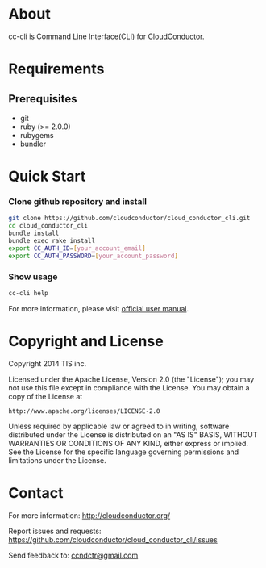 About
=====

cc-cli is Command Line Interface(CLI) for [CloudConductor](https://github.com/cloudconductor/cloud_conductor).


Requirements
============

Prerequisites
-------------

- git
- ruby (>= 2.0.0)
- rubygems
- bundler

Quick Start
===========

### Clone github repository and install

```bash
git clone https://github.com/cloudconductor/cloud_conductor_cli.git
cd cloud_conductor_cli
bundle install
bundle exec rake install
export CC_AUTH_ID=[your_account_email]
export CC_AUTH_PASSWORD=[your_account_password]
```

### Show usage

```bash
cc-cli help
```

For more information, please visit [official user manual](http://cloudconductor.org/documents/user-manual/conductor-cli).

Copyright and License
=====================

Copyright 2014 TIS inc.

Licensed under the Apache License, Version 2.0 (the "License");
you may not use this file except in compliance with the License.
You may obtain a copy of the License at

    http://www.apache.org/licenses/LICENSE-2.0

Unless required by applicable law or agreed to in writing, software
distributed under the License is distributed on an "AS IS" BASIS,
WITHOUT WARRANTIES OR CONDITIONS OF ANY KIND, either express or implied.
See the License for the specific language governing permissions and
limitations under the License.


Contact
========

For more information: <http://cloudconductor.org/>

Report issues and requests: <https://github.com/cloudconductor/cloud_conductor_cli/issues>

Send feedback to: <ccndctr@gmail.com>
